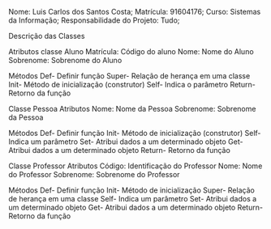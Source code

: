 Nome: Luis Carlos dos Santos Costa;
Matrícula: 91604176;
Curso: Sistemas da Informação;
Responsabilidade do Projeto: Tudo;

Descrição das Classes

Atributos classe Aluno
Matrícula: Código do aluno
Nome: Nome do Aluno
Sobrenome: Sobrenome do Aluno

Métodos
Def- Definir função
Super- Relação de herança em uma classe
Init- Método de inicialização (construtor)
Self- Indica o parâmetro
Return- Retorno da função

Classe Pessoa
Atributos
Nome: Nome da Pessoa
Sobrenome: Sobrenome da Pessoa

Métodos
Def- Definir função
Init- Método de inicialização (construtor)
Self- Indica um parâmetro
Set- Atribui dados a um determinado objeto
Get- Atribui dados a um determinado objeto
Return- Retorno da função

Classe Professor
Atributos
Código: Identificação do Professor
Nome: Nome do Professor
Sobrenome: Sobrenome do Professor

Métodos
Def- Definir função
Init- Método de inicialização
Super- Relação de herança em uma classe
Self- Indica um parâmetro
Set- Atribui dados a um determinado objeto
Get- Atribui dados a um determinado objeto
Return- Retorno da função
